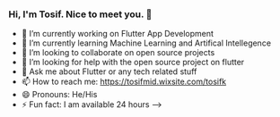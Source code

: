 ### Hi, I'm Tosif. Nice to meet you. 👋

- 🔭 I’m currently working on Flutter App Development
- 🌱 I’m currently learning Machine Learning and Artifical Intellegence
- 👯 I’m looking to collaborate on open source projects
- 🤔 I’m looking for help with the open source project on flutter
- 💬 Ask me about Flutter or any tech related stuff
- 📫 How to reach me: https://tosifmid.wixsite.com/tosifk
- 😄 Pronouns: He/His
- ⚡ Fun fact: I am available 24 hours
-->
